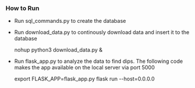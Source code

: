### How to Run

- Run sql_commands.py to create the database
- Run download_data.py to continously download data and insert it to the database


    nohup python3 download_data.py &

- Run flask_app.py to analyze the data to find dips. The following code makes the app available on the local server via port 5000


    export FLASK_APP=flask_app.py
    flask run --host=0.0.0.0